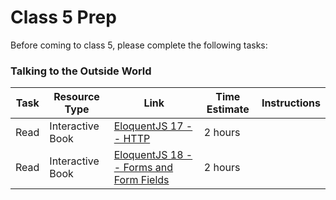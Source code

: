 # Class 5 Prep

Before coming to class 5, please complete the following tasks:

### Talking to the Outside World

Task | Resource Type | Link | Time Estimate | Instructions
-----|---------------|------|---------------|--------------
Read | Interactive Book | [EloquentJS 17 -- HTTP][eloquent17] | 2 hours
Read | Interactive Book | [EloquentJS 18 -- Forms and Form Fields][eloquent18] | 2 hours


[eloquent17]: http://eloquentjavascript.net/17_http.html
[eloquent18]: http://eloquentjavascript.net/18_forms.html

